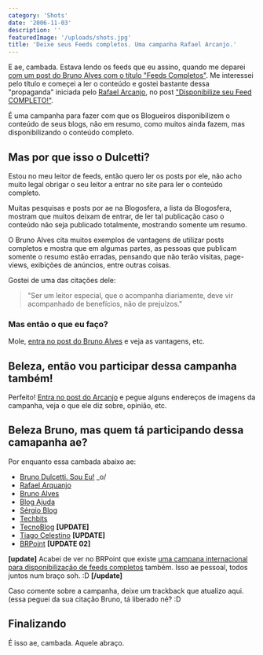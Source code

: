 ```yaml
---
category: 'Shots'
date: '2006-11-03'
description: ''
featuredImage: '/uploads/shots.jpg'
title: 'Deixe seus Feeds completos. Uma campanha Rafael Arcanjo.'
---
```


E ae, cambada. Estava lendo os feeds que eu assino, quando me deparei [com um post do Bruno Alves com o título "Feeds Completos"](http://www.brunoalves.eti.br/arquivo/2006/11/03/feeds-completos.html). Me interessei pelo título e começei a ler o conteúdo e gostei bastante dessa "propaganda" iniciada pelo [Rafael Arcanjo](http://www.arcanjo.org/), no post ["Disponibilize seu Feed COMPLETO!"](http://www.arcanjo.org/blog/?p=70).

É uma campanha para fazer com que os Blogueiros disponibilizem o conteúdo de seus blogs, não em resumo, como muitos ainda fazem, mas disponibilizando o conteúdo completo.

## Mas por que isso o Dulcetti?

Estou no meu leitor de feeds, então quero ler os posts por ele, não acho muito legal obrigar o seu leitor a entrar no site para ler o conteúdo completo.

Muitas pesquisas e posts por ae na Blogosfera, a lista da Blogosfera, mostram que muitos deixam de entrar, de ler tal publicação caso o conteúdo não seja publicado totalmente, mostrando somente um resumo.

O Bruno Alves cita muitos exemplos de vantagens de utilizar posts completos e mostra que em algumas partes, as pessoas que publicam somente o resumo estão erradas, pensando que não terão visitas, page-views, exibições de anúncios, entre outras coisas.

Gostei de uma das citações dele:

> "Ser um leitor especial, que o acompanha diariamente, deve vir acompanhado de benefícios, não de prejuízos."

### Mas então o que eu faço?

Mole, [entra no post do Bruno Alves](http://www.brunoalves.eti.br/arquivo/2006/11/03/feeds-completos.html) e veja as vantagens, etc.

## Beleza, então vou participar dessa campanha também!

Perfeito! [Entra no post do Arcanjo](http://www.arcanjo.org/blog/?p=70) e pegue alguns endereços de imagens da campanha, veja o que ele diz sobre, opinião, etc.

## Beleza Bruno, mas quem tá participando dessa camapanha ae?

Por enquanto essa cambada abaixo ae:

- [Bruno Dulcetti. Sou Eu!](/deixe-seus-feeds-completos-uma-campanha-rafael-arcanjo) \_o/
- [Rafael Arquanjo](http://www.arcanjo.org/blog/?p=70)
- [Bruno Alves](http://www.brunoalves.eti.br/)
- [Blog Ajuda](http://www.blogajuda.com.br/2006/11/03/ofereca-seu-feed-completo/)
- [Sérgio Blog](http://sergioflima.pro.br/blog/blogs/index.php?blog=1&title=disponibilize_seu_feed_completo&more=1&c=1&tb=1&pb=1)
- [Techbits](http://www.techbits.com.br/)
- [TecnoBlog](http://tecnoblog.net/archives/campanha-feeds-completos.php) **\[UPDATE\]**
- [Tiago Celestino](http://tcelestino.blogspot.com/) **\[UPDATE\]**
- [BRPoint](http://www.brpoint.net/arquivo/2006/11/03/feeds-completos.html) **\[UPDATE 02\]**

**\[update\]** Acabei de ver no BRPoint que existe [uma campana internacional para disponibilização de feeds completos](http://www.fullfeeds.com/) também. Isso ae pessoal, todos juntos num braço soh. :D **\[/update\]**

Caso comente sobre a campanha, deixe um trackback que atualizo aqui. (essa peguei da sua citação Bruno, tá liberado né? :D

## Finalizando

É isso ae, cambada. Aquele abraço.
